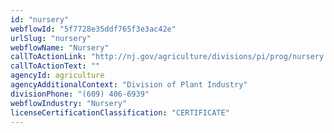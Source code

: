 ```yaml
---
id: "nursery"
webflowId: "5f7728e35ddf765f3e3ac42e"
urlSlug: "nursery"
webflowName: "Nursery"
callToActionLink: "http://nj.gov/agriculture/divisions/pi/prog/nursery.html"
callToActionText: ""
agencyId: agriculture
agencyAdditionalContext: "Division of Plant Industry"
divisionPhone: "(609) 406-6939"
webflowIndustry: "Nursery"
licenseCertificationClassification: "CERTIFICATE"
---
```

